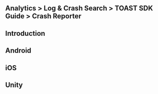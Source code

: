 ## Analytics > Log & Crash Search > TOAST SDK Guide > Crash Reporter

## Introduction

## Android

## iOS

## Unity
